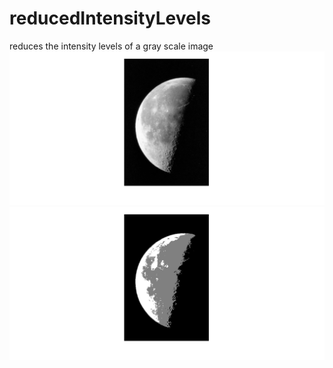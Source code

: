 # reducedIntensityLevels
reduces the intensity levels of a gray scale image
![image before reduction](https://github.com/KareimGazer/DSP-with-MATLAB/blob/main/screenshots/RIL1.png?raw=true) ![image after reduction](https://github.com/KareimGazer/DSP-with-MATLAB/blob/main/screenshots/RIL2.png?raw=true)
